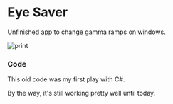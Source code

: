 # Eye Saver

Unfinished app to change gamma ramps on windows.


![print](https://user-images.githubusercontent.com/2568375/126099133-65750429-33b9-4b19-ac1a-9754f0ef090a.png)


### Code
This old code was my first play with C#.

By the way, it's still working pretty well until today. 